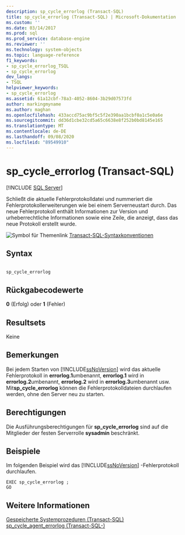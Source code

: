 ```yaml
---
description: sp_cycle_errorlog (Transact-SQL)
title: sp_cycle_errorlog (Transact-SQL) | Microsoft-Dokumentation
ms.custom: ''
ms.date: 03/14/2017
ms.prod: sql
ms.prod_service: database-engine
ms.reviewer: ''
ms.technology: system-objects
ms.topic: language-reference
f1_keywords:
- sp_cycle_errorlog_TSQL
- sp_cycle_errorlog
dev_langs:
- TSQL
helpviewer_keywords:
- sp_cycle_errorlog
ms.assetid: 61a12cbf-78a3-4052-8604-3b29d07573fd
author: markingmyname
ms.author: maghan
ms.openlocfilehash: 433accd75ac9bf5c5f2e390aa1bcbf0a1c5e0a6e
ms.sourcegitcommit: dd36d1cbe32cd5a65c6638e8f252b0bd8145e165
ms.translationtype: MT
ms.contentlocale: de-DE
ms.lasthandoff: 09/08/2020
ms.locfileid: "89549910"
---
```

# <a name="sp_cycle_errorlog-transact-sql"></a>sp_cycle_errorlog (Transact-SQL)
[!INCLUDE [SQL Server](../../includes/applies-to-version/sqlserver.md)]

  Schließt die aktuelle Fehlerprotokolldatei und nummeriert die Fehlerprotokollerweiterungen wie bei einem Serverneustart durch. Das neue Fehlerprotokoll enthält Informationen zur Version und urheberrechtliche Informationen sowie eine Zeile, die anzeigt, dass das neue Protokoll erstellt wurde.  
  
 ![Symbol für Themenlink](../../database-engine/configure-windows/media/topic-link.gif "Symbol für Themenlink") [Transact-SQL-Syntaxkonventionen](../../t-sql/language-elements/transact-sql-syntax-conventions-transact-sql.md)  
  
## <a name="syntax"></a>Syntax  
  
```  
  
sp_cycle_errorlog  
```  
  
## <a name="return-code-values"></a>Rückgabecodewerte  
 **0** (Erfolg) oder **1** (Fehler)  
  
## <a name="result-sets"></a>Resultsets  
 Keine  
  
## <a name="remarks"></a>Bemerkungen  
 Bei jedem Starten von [!INCLUDE[ssNoVersion](../../includes/ssnoversion-md.md)] wird das aktuelle Fehlerprotokoll in **errorlog.1**umbenannt, **errorlog.1** wird in **errorlog.2**umbenannt, **errorlog.2** wird in **errorlog.3**umbenannt usw. Mit**sp_cycle_errorlog** können die Fehlerprotokolldateien durchlaufen werden, ohne den Server neu zu starten.  
  
## <a name="permissions"></a>Berechtigungen  
 Die Ausführungsberechtigungen für **sp_cycle_errorlog** sind auf die Mitglieder der festen Serverrolle **sysadmin** beschränkt.  
  
## <a name="examples"></a>Beispiele  
 Im folgenden Beispiel wird das [!INCLUDE[ssNoVersion](../../includes/ssnoversion-md.md)] -Fehlerprotokoll durchlaufen.  
  
```  
EXEC sp_cycle_errorlog ;  
GO  
```  
  
## <a name="see-also"></a>Weitere Informationen  
 [Gespeicherte Systemprozeduren &#40;Transact-SQL&#41;](../../relational-databases/system-stored-procedures/system-stored-procedures-transact-sql.md)   
 [sp_cycle_agent_errorlog &#40;Transact-SQL-&#41;](../../relational-databases/system-stored-procedures/sp-cycle-agent-errorlog-transact-sql.md)  
  
  
